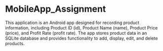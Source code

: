 # MobileApp_Assignment
This application is an Android app designed for recording product information, including Product ID (id), Product Name (name), Product Price (price), and Profit Rate (profit rate). The app stores product data in an SQLite database and provides functionality to add, display, edit, and delete products.
